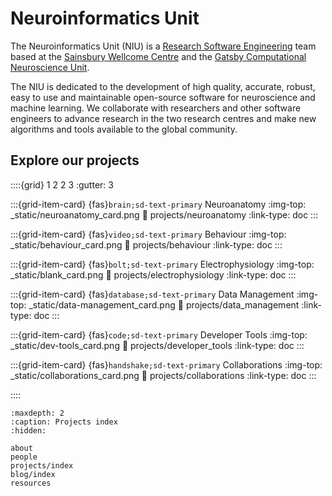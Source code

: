 # Neuroinformatics Unit

The Neuroinformatics Unit (NIU) is a [Research Software Engineering](https://society-rse.org/) team based at the [Sainsbury Wellcome Centre](https://www.sainsburywellcome.org/web/) and the [Gatsby Computational Neuroscience Unit](https://www.ucl.ac.uk/gatsby/gatsby-computational-neuroscience-unit). 

The NIU is dedicated to the development of high quality, accurate, robust, easy to use and maintainable open-source software for neuroscience and machine learning. We collaborate with researchers and other software engineers to advance research in the two research centres and make new algorithms and tools available to the global community.


## Explore our projects

::::{grid} 1 2 2 3
:gutter: 3

:::{grid-item-card} {fas}`brain;sd-text-primary` Neuroanatomy
:img-top: _static/neuroanatomy_card.png
:link: projects/neuroanatomy
:link-type: doc
:::

:::{grid-item-card} {fas}`video;sd-text-primary` Behaviour
:img-top: _static/behaviour_card.png
:link: projects/behaviour
:link-type: doc
:::

:::{grid-item-card} {fas}`bolt;sd-text-primary` Electrophysiology
:img-top: _static/blank_card.png
:link: projects/electrophysiology
:link-type: doc
:::

:::{grid-item-card} {fas}`database;sd-text-primary` Data Management
:img-top: _static/data-management_card.png
:link: projects/data_management
:link-type: doc
:::

:::{grid-item-card} {fas}`code;sd-text-primary` Developer Tools
:img-top: _static/dev-tools_card.png
:link: projects/developer_tools
:link-type: doc
:::

:::{grid-item-card} {fas}`handshake;sd-text-primary` Collaborations
:img-top: _static/collaborations_card.png
:link: projects/collaborations
:link-type: doc
:::

::::

```{toctree}
:maxdepth: 2
:caption: Projects index
:hidden:

about
people
projects/index
blog/index
resources
```
